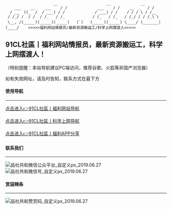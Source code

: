 		                 __                     __             __
	    ___    __    ___    / /             ___    / /    __  _   / /
	  / __  )(_  /  / ___) / /             / ___) / /    / / / \ / /__
	 / /_/ /  / /  / /_   / /_            / /_   / /_   / /_/ / / /_\ \
	 \__, /(_____)(_____)(_____)   (`)   (_____)(_____) \____/ (_______）
	(____/    >>>>>福利网站情报员/最新资源搬运工/科学上网摆渡人<<<<<

## 91CL社區丨福利网站情报员，最新资源搬运工，科学上网摆渡人！

（特别提醒：本站导航建议PC端访问，推荐谷歌、火狐等非国产浏览器）

如有失效网址，请及时告知，联系方式在最下方


#### 使用导航

------

[点击进入👉91CL社區丨福利网站导航]( https://github.com/91CL/91CL-Nav/blob/master/README.md )

[点击进入👉91CL社區丨科学上网导航]( https://github.com/91CL/91CL-VPN/blob/master/README.md )

[点击进入👉91CL社區丨福利APP分享]( https://github.com/91CL/91CL-APP/blob/master/README.md )

#### 联系我们

------

![品社共和微信公众平台_自定义px_2019.06.27](https://www.privacypic.com/images/2019/06/27/_px_2019.067d17e8e9094fd426.jpg)![品社共和微信号_自定义px_2019.06.27](https://www.privacypic.com/images/2019/06/27/_px_2019.063232c5dc9a64393c.jpg)

#### 赏袋辣条

------

![品社共和赞赏码_自定义px_2019.06.27](https://www.privacypic.com/images/2019/06/27/_201906271634338e25f40d02831e14.md.jpg)

